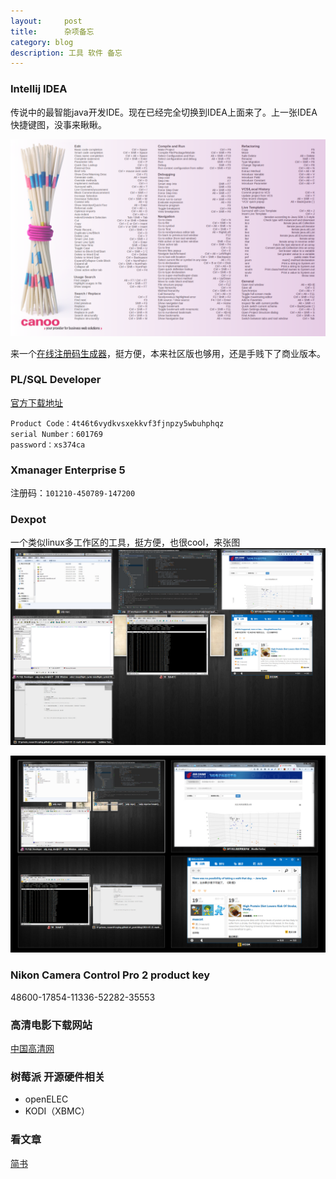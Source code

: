 ```yaml
---
layout:     post
title:      杂项备忘
category: blog
description: 工具 软件 备忘
---
```


### Intellij IDEA
传说中的最智能java开发IDE。现在已经完全切换到IDEA上面来了。上一张IDEA快捷键图，没事来瞅瞅。

![idea key](/images/intellij_idea/key_map.png)

来一个[在线注册码生成器][1]，挺方便，本来社区版也够用，还是手贱下了商业版本。

### PL/SQL Developer 

[官方下载地址][4]


    Product Code：4t46t6vydkvsxekkvf3fjnpzy5wbuhphqz
    serial Number：601769
    password：xs374ca

### Xmanager Enterprise 5

注册码：`101210-450789-147200`

### Dexpot
一个类似linux多工作区的工具，挺方便，也很cool，来张图
![dexpot_1](/images/dexpot/dexpot_1.jpg)

![dexpot_2](/images/dexpot/dexpot_2.jpg)

### Nikon Camera Control Pro 2 product key
  48600-17854-11336-52282-35553  

### 高清电影下载网站
[中国高清网][2]


### 树莓派 开源硬件相关
* openELEC
* KODI（XBMC）

### 看文章
[简书][3]

[1]: http://174.140.163.89/keygen/idea.htm 'Intellij IDEA'
[2]: http://gaoqing.la 'gaoqing'
[3]: http://jianshu.io 'jianshu'
[4]: http://download.allroundautomations.com/plsqldev1100.exe